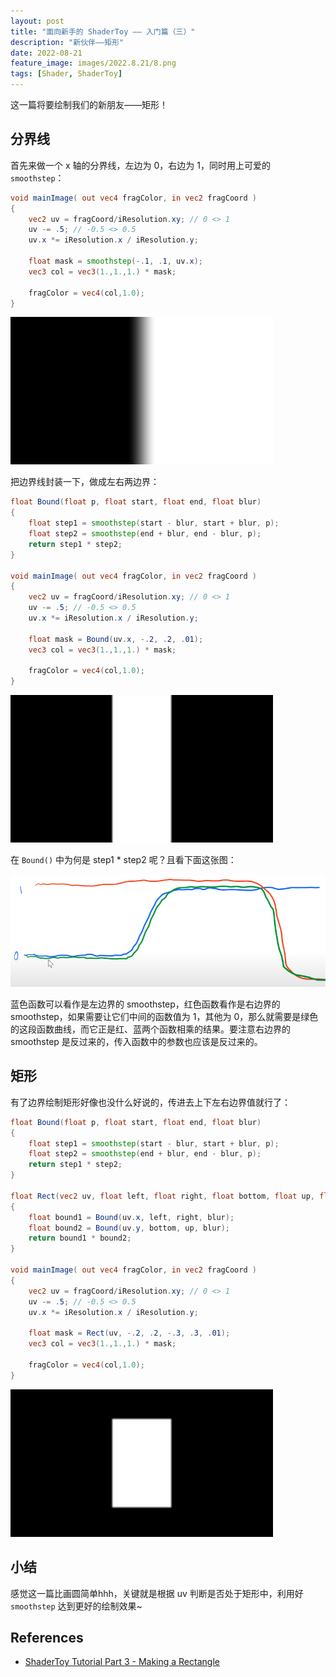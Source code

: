 ```yaml
---
layout: post
title: "面向新手的 ShaderToy —— 入门篇（三）"
description: "新伙伴——矩形"
date: 2022-08-21
feature_image: images/2022.8.21/8.png 
tags: [Shader, ShaderToy]
---
```


这一篇将要绘制我们的新朋友——矩形！

<!--more-->

## 分界线

首先来做一个 x 轴的分界线，左边为 0，右边为 1，同时用上可爱的 `smoothstep`：

```GLSL
void mainImage( out vec4 fragColor, in vec2 fragCoord )
{
    vec2 uv = fragCoord/iResolution.xy; // 0 <> 1
    uv -= .5; // -0.5 <> 0.5
    uv.x *= iResolution.x / iResolution.y;
    
    float mask = smoothstep(-.1, .1, uv.x);
    vec3 col = vec3(1.,1.,1.) * mask;

    fragColor = vec4(col,1.0);
}
```

![x](/images/2022.8.21/6.png)

把边界线封装一下，做成左右两边界：

```GLSL
float Bound(float p, float start, float end, float blur)
{
    float step1 = smoothstep(start - blur, start + blur, p);
    float step2 = smoothstep(end + blur, end - blur, p);
    return step1 * step2;
}

void mainImage( out vec4 fragColor, in vec2 fragCoord )
{
    vec2 uv = fragCoord/iResolution.xy; // 0 <> 1
    uv -= .5; // -0.5 <> 0.5
    uv.x *= iResolution.x / iResolution.y;
    
    float mask = Bound(uv.x, -.2, .2, .01);
    vec3 col = vec3(1.,1.,1.) * mask;

    fragColor = vec4(col,1.0);
}
```

![bounds](/images/2022.8.21/7.png)

在 `Bound()` 中为何是 step1 * step2 呢？且看下面这张图：

![bounds](/images/2022.8.21/5.png)

蓝色函数可以看作是左边界的 smoothstep，红色函数看作是右边界的 smoothstep，如果需要让它们中间的函数值为 1，其他为 0，那么就需要是绿色的这段函数曲线，而它正是红、蓝两个函数相乘的结果。要注意右边界的 smoothstep 是反过来的，传入函数中的参数也应该是反过来的。

## 矩形

有了边界绘制矩形好像也没什么好说的，传进去上下左右边界值就行了：

```GLSL
float Bound(float p, float start, float end, float blur)
{
    float step1 = smoothstep(start - blur, start + blur, p);
    float step2 = smoothstep(end + blur, end - blur, p);
    return step1 * step2;
}

float Rect(vec2 uv, float left, float right, float bottom, float up, float blur)
{
    float bound1 = Bound(uv.x, left, right, blur);
    float bound2 = Bound(uv.y, bottom, up, blur);
    return bound1 * bound2;
}

void mainImage( out vec4 fragColor, in vec2 fragCoord )
{
    vec2 uv = fragCoord/iResolution.xy; // 0 <> 1
    uv -= .5; // -0.5 <> 0.5
    uv.x *= iResolution.x / iResolution.y;
    
    float mask = Rect(uv, -.2, .2, -.3, .3, .01);
    vec3 col = vec3(1.,1.,1.) * mask;

    fragColor = vec4(col,1.0);
}
```

![bounds](/images/2022.8.21/8.png)

## 小结

感觉这一篇比画圆简单hhh，关键就是根据 uv 判断是否处于矩形中，利用好 `smoothstep` 达到更好的绘制效果~

## References

- [ShaderToy Tutorial Part 3 - Making a Rectangle](https://www.youtube.com/watch?v=bigjgiavOM0&list=PLGmrMu-IwbguU_nY2egTFmlg691DN7uE5&index=3)

